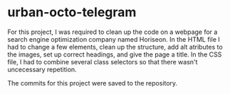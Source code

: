 # urban-octo-telegram

For this project, I was required to clean up the code on a webpage for a search engine optimization company named Horiseon.
In the HTML file I had to change a few elements, clean up the structure, add alt atributes to the images, set up correct headings, and give the page a title.
In the CSS file, I had to combine several class selectors so that there wasn't uncecessary repetition.

The commits for this project were saved to the repository.
